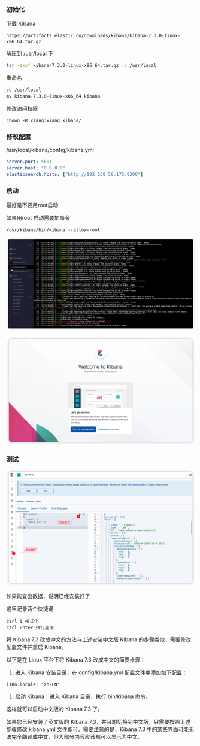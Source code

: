 ### 初始化

下载 Kibana

```
https://artifacts.elastic.co/downloads/kibana/kibana-7.3.0-linux-x86_64.tar.gz
```



解压到 /usr/local 下

```sh
tar -zxvf kibana-7.3.0-linux-x86_64.tar.gz -c /usr/local
```

重命名

```sh
cd /usr/local
mv kibana-7.3.0-linux-x86_64 kibana
```

修改访问权限

```
chown -R xiang:xiang kibana/
```





### 修改配置

/usr/local/kibana/config/kibana.yml

```yaml
server.port: 5601
server.host: "0.0.0.0"
elasticsearch.hosts: ["http://192.168.58.175:9200"]
```



### 启动

最好是不要用root启动

如果用root 启动需要加命令

```
/usr/kibana/bin/kibana --allow-root
```



![image-20230412151835553](images/2%E3%80%81%E5%AE%89%E8%A3%85Kibana/image-20230412151835553-1283938.png)

![image-20230412151900344](images/2%E3%80%81%E5%AE%89%E8%A3%85Kibana/image-20230412151900344.png)



### 测试

![image-20230412152151939](images/2%E3%80%81%E5%AE%89%E8%A3%85Kibana/image-20230412152151939.png)

如果能查出数据，说明已经安装好了

这里记录两个快捷键

```
ctrl i 格式化
ctrl Enter 执行查询
```





将 Kibana 7.3 改成中文的方法与上述安装中文版 Kibana 的步骤类似，需要修改配置文件并重启 Kibana。

以下是在 Linux 平台下将 Kibana 7.3 改成中文的简要步骤：

1. 进入 Kibana 安装目录，在 config/kibana.yml 配置文件中添加如下配置：

```
i18n.locale: "zh-CN"
```

1. 启动 Kibana：进入 Kibana 目录，执行 bin/kibana 命令。

这样就可以启动中文版的 Kibana 7.3 了。

如果您已经安装了英文版的 Kibana 7.3，并且想切换到中文版，只需要按照上述步骤修改 kibana.yml 文件即可。需要注意的是，Kibana 7.3 中的某些界面可能无法完全翻译成中文，但大部分内容应该都可以显示为中文。